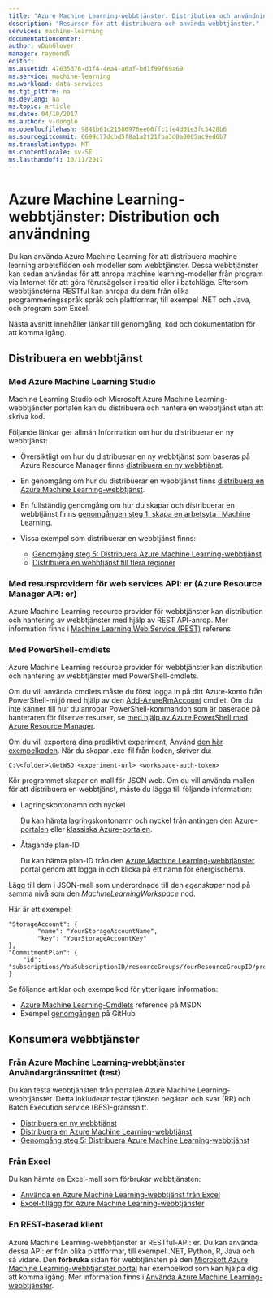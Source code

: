 ```yaml
---
title: "Azure Machine Learning-webbtjänster: Distribution och användning | Microsoft Docs"
description: "Resurser för att distribuera och använda webbtjänster."
services: machine-learning
documentationcenter: 
author: vDonGlover
manager: raymondl
editor: 
ms.assetid: 47635376-d1f4-4ea4-a6af-bd1f99f69a69
ms.service: machine-learning
ms.workload: data-services
ms.tgt_pltfrm: na
ms.devlang: na
ms.topic: article
ms.date: 04/19/2017
ms.author: v-donglo
ms.openlocfilehash: 9841b61c21586976ee06ffc1fe4d01e3fc3428b6
ms.sourcegitcommit: 6699c77dcbd5f8a1a2f21fba3d0a0005ac9ed6b7
ms.translationtype: MT
ms.contentlocale: sv-SE
ms.lasthandoff: 10/11/2017
---
```

# <a name="azure-machine-learning-web-services-deployment-and-consumption"></a>Azure Machine Learning-webbtjänster: Distribution och användning
Du kan använda Azure Machine Learning för att distribuera machine learning arbetsflöden och modeller som webbtjänster. Dessa webbtjänster kan sedan användas för att anropa machine learning-modeller från program via Internet för att göra förutsägelser i realtid eller i batchläge. Eftersom webbtjänsterna RESTful kan anropa du dem från olika programmeringsspråk språk och plattformar, till exempel .NET och Java, och program som Excel.

Nästa avsnitt innehåller länkar till genomgång, kod och dokumentation för att komma igång.

## <a name="deploy-a-web-service"></a>Distribuera en webbtjänst
### <a name="with-azure-machine-learning-studio"></a>Med Azure Machine Learning Studio
Machine Learning Studio och Microsoft Azure Machine Learning-webbtjänster portalen kan du distribuera och hantera en webbtjänst utan att skriva kod.

Följande länkar ger allmän Information om hur du distribuerar en ny webbtjänst:

* Översiktligt om hur du distribuerar en ny webbtjänst som baseras på Azure Resource Manager finns [distribuera en ny webbtjänst](publish-a-machine-learning-web-service.md).
* En genomgång om hur du distribuerar en webbtjänst finns [distribuera en Azure Machine Learning-webbtjänst](publish-a-machine-learning-web-service.md).
* En fullständig genomgång om hur du skapar och distribuerar en webbtjänst finns [genomgången steg 1: skapa en arbetsyta i Machine Learning](walkthrough-1-create-ml-workspace.md).
* Vissa exempel som distribuerar en webbtjänst finns:

  * [Genomgång steg 5: Distribuera Azure Machine Learning-webbtjänst](walkthrough-5-publish-web-service.md)
  * [Distribuera en webbtjänst till flera regioner](how-to-deploy-to-multiple-regions.md)

### <a name="with-web-services-resource-provider-apis-azure-resource-manager-apis"></a>Med resursprovidern för web services API: er (Azure Resource Manager API: er)
Azure Machine Learning resource provider för webbtjänster kan distribution och hantering av webbtjänster med hjälp av REST API-anrop. Mer information finns i [Machine Learning Web Service (REST)](/rest/api/machinelearning/index) referens.

<!-- [Machine Learning Web Service (REST)](https://msdn.microsoft.com/library/azure/mt767538.aspx) reference. -->


### <a name="with-powershell-cmdlets"></a>Med PowerShell-cmdlets
Azure Machine Learning resource provider för webbtjänster kan distribution och hantering av webbtjänster med PowerShell-cmdlets.

Om du vill använda cmdlets måste du först logga in på ditt Azure-konto från PowerShell-miljö med hjälp av den [Add-AzureRmAccount](https://msdn.microsoft.com/library/mt619267.aspx) cmdlet. Om du inte känner till hur du anropar PowerShell-kommandon som är baserade på hanteraren för filserverresurser, se [med hjälp av Azure PowerShell med Azure Resource Manager](../../azure-resource-manager/powershell-azure-resource-manager.md#log-in-to-your-azure-account).

Om du vill exportera dina prediktivt experiment, Använd [den här exempelkoden](https://github.com/ritwik20/AzureML-WebServices). När du skapar .exe-fil från koden, skriver du:

    C:\<folder>\GetWSD <experiment-url> <workspace-auth-token>

Kör programmet skapar en mall för JSON web. Om du vill använda mallen för att distribuera en webbtjänst, måste du lägga till följande information:

* Lagringskontonamn och nyckel

    Du kan hämta lagringskontonamn och nyckel från antingen den [Azure-portalen](https://portal.azure.com/) eller [klassiska Azure-portalen](http://manage.windowsazure.com/).
* Åtagande plan-ID

    Du kan hämta plan-ID från den [Azure Machine Learning-webbtjänster](https://services.azureml.net) portal genom att logga in och klicka på ett namn för energischema.

Lägg till dem i JSON-mall som underordnade till den *egenskaper* nod på samma nivå som den *MachineLearningWorkspace* nod.

Här är ett exempel:

    "StorageAccount": {
            "name": "YourStorageAccountName",
            "key": "YourStorageAccountKey"
    },
    "CommitmentPlan": {
        "id": "subscriptions/YouSubscriptionID/resourceGroups/YourResourceGroupID/providers/Microsoft.MachineLearning/commitmentPlans/YourPlanName"
    }

Se följande artiklar och exempelkod för ytterligare information:

* [Azure Machine Learning-Cmdlets](https://msdn.microsoft.com/library/azure/mt767952.aspx) reference på MSDN
* Exempel [genomgången](https://github.com/raymondlaghaeian/azureml-webservices-arm-powershell/blob/master/sample-commands.txt) på GitHub

## <a name="consume-the-web-services"></a>Konsumera webbtjänster
### <a name="from-the-azure-machine-learning-web-services-ui-testing"></a>Från Azure Machine Learning-webbtjänster Användargränssnittet (test)
Du kan testa webbtjänsten från portalen Azure Machine Learning-webbtjänster. Detta inkluderar testar tjänsten begäran och svar (RR) och Batch Execution service (BES)-gränssnitt.

* [Distribuera en ny webbtjänst](publish-a-machine-learning-web-service.md)
* [Distribuera en Azure Machine Learning-webbtjänst](publish-a-machine-learning-web-service.md)
* [Genomgång steg 5: Distribuera Azure Machine Learning-webbtjänst](walkthrough-5-publish-web-service.md)

### <a name="from-excel"></a>Från Excel
Du kan hämta en Excel-mall som förbrukar webbtjänsten:

* [Använda en Azure Machine Learning-webbtjänst från Excel](consuming-from-excel.md)
* [Excel-tillägg för Azure Machine Learning-webbtjänster](excel-add-in-for-web-services.md)

### <a name="from-a-rest-based-client"></a>En REST-baserad klient
Azure Machine Learning-webbtjänster är RESTful-API: er. Du kan använda dessa API: er från olika plattformar, till exempel .NET, Python, R, Java och så vidare. Den **förbruka** sidan för webbtjänsten på den [Microsoft Azure Machine Learning-webbtjänster portal](https://services.azureml.net) har exempelkod som kan hjälpa dig att komma igång. Mer information finns i [Använda Azure Machine Learning-webbtjänster](consume-web-services.md).
